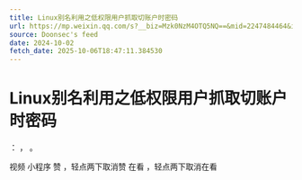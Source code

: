 ```yaml
---
title: Linux别名利用之低权限用户抓取切账户时密码
url: https://mp.weixin.qq.com/s?__biz=Mzk0NzM4OTQ5NQ==&mid=2247484464&idx=1&sn=c2a90938293673fbcebbf108c48dfb96
source: Doonsec's feed
date: 2024-10-02
fetch_date: 2025-10-06T18:47:11.384530
---
```


# Linux别名利用之低权限用户抓取切账户时密码

：
，
。

视频
小程序
赞
，轻点两下取消赞
在看
，轻点两下取消在看